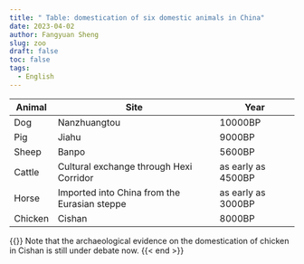 ```yaml
---
title: " Table: domestication of six domestic animals in China"
date: 2023-04-02
author: Fangyuan Sheng
slug: zoo
draft: false
toc: false
tags:
  - English
---
```

| Animal | Site | Year|
|---------|---------|---------|
| Dog | Nanzhuangtou | 10000BP|
| Pig | Jiahu | 9000BP |
| Sheep | Banpo |5600BP |
| Cattle | Cultural exchange through Hexi Corridor | as early as 4500BP |
| Horse | Imported into China from the Eurasian steppe |as early as 3000BP |
| Chicken | Cishan | 8000BP |

{{<block class="note" >}}
Note that the archaeological evidence on the domestication of chicken in Cishan is still under debate now.
{{< end >}}
